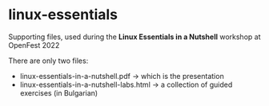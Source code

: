 # linux-essentials
Supporting files, used during the **Linux Essentials in a Nutshell** workshop at OpenFest 2022

There are only two files:
 - linux-essentials-in-a-nutshell.pdf -> which is the presentation
 - linux-essentials-in-a-nutshell-labs.html -> a collection of guided exercises (in Bulgarian)
